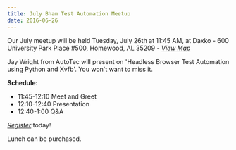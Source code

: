 ```yaml
---
title: July Bham Test Automation Meetup
date: 2016-06-26
---
```


Our July meetup will be held Tuesday, July 26th at 11:45 AM, at Daxko - 600 University Park Place #500, Homewood, AL 35209 - *[View Map](https://goo.gl/maps/voHaHbVHmwn)*

 Jay Wright from AutoTec will present on 'Headless Browser Test Automation using Python and Xvfb'. You won't want to miss it.

**Schedule:**
* 11:45-12:10 Meet and Greet
* 12:10-12:40 Presentation
* 12:40-1:00 Q&A

*[Register](https://www.eventbrite.com/e/june-bham-test-automation-meetup-tickets-25575682555)* today!

Lunch can be purchased.
